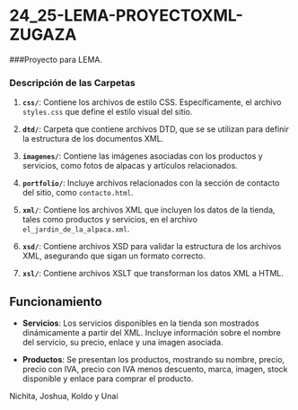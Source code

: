 # 24_25-LEMA-PROYECTOXML-ZUGAZA

###Proyecto para LEMA.

### Descripción de las Carpetas

1. **`css/`**: Contiene los archivos de estilo CSS. Específicamente, el archivo `styles.css` que define el estilo visual del sitio.

2. **`dtd/`**: Carpeta que contiene archivos DTD, que se se utilizan para definir la estructura de los documentos XML.

3. **`imagenes/`**: Contiene las imágenes asociadas con los productos y servicios, como fotos de alpacas y artículos relacionados.

4. **`portfolio/`**: Incluye archivos relacionados con la sección de contacto del sitio, como `contacto.html`.

5. **`xml/`**: Contiene los archivos XML que incluyen los datos de la tienda, tales como productos y servicios, en el archivo `el_jardin_de_la_alpaca.xml`.

6. **`xsd/`**: Contiene archivos XSD para validar la estructura de los archivos XML, asegurando que sigan un formato correcto.

7. **`xsl/`**: Contiene archivos XSLT que transforman los datos XML a HTML.

## Funcionamiento

- **Servicios**: Los servicios disponibles en la tienda son mostrados dinámicamente a partir del XML. Incluye información sobre el nombre del servicio, su precio, enlace y una imagen asociada.

- **Productos**: Se presentan los productos, mostrando su nombre, precio, precio con IVA, precio con IVA menos descuento, marca, imagen, stock disponible y enlace para comprar el producto.

Nichita, Joshua, Koldo y Unai
